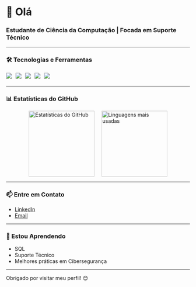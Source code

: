 # 👋 Olá

### Estudante de Ciência da Computação | Focada em Suporte Técnico
---

### 🛠 Tecnologias e Ferramentas

<div style="display: flex; flex-wrap: wrap; gap: 10px; margin: 20px 0;">
  <img src="https://img.shields.io/badge/Python-3776AB?style=for-the-badge&logo=python&logoColor=white" />
  <img src="https://img.shields.io/badge/SQL-4479A1?style=for-the-badge&logo=sqlite&logoColor=white" />
  <img src="https://img.shields.io/badge/Linux-FCC624?style=for-the-badge&logo=linux&logoColor=black" />
  <img src="https://img.shields.io/badge/Windows-0078D6?style=for-the-badge&logo=windows&logoColor=white" />
  <img src="https://img.shields.io/badge/Cybersecurity-4B0082?style=for-the-badge&logo=security&logoColor=white" />
</div>

---

### 📊 Estatísticas do GitHub

<div style="display: flex; gap: 20px; justify-content: center;">
  <img height="180em" src="https://github-readme-stats.vercel.app/api?username=fonsecarssa&show_icons=true&theme=blue-green" alt="Estatísticas do GitHub" />
  <img height="180em" src="https://github-readme-stats.vercel.app/api/top-langs/?username=fonsecarssa&layout=compact&theme=blue-green" alt="Linguagens mais usadas" />
</div>


---

### 📫 Entre em Contato

- [LinkedIn](linkedin.com/in/raissa-fonseca--/)
- [Email](mailto:raissafonsecasf@gmail.com)

---

### 🌱 Estou Aprendendo

- SQL
- Suporte Técnico
- Melhores práticas em Cibersegurança

---

Obrigado por visitar meu perfil! 😊
